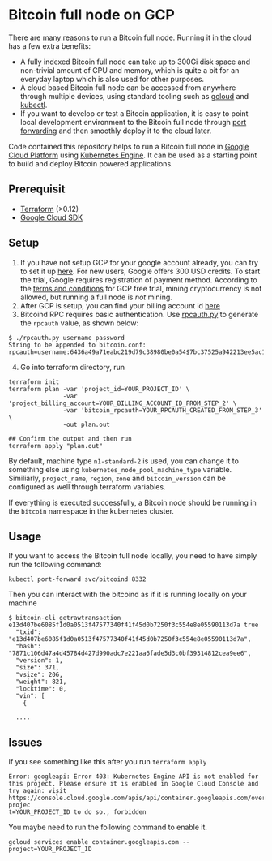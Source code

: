 # Bitcoin full node on GCP

There are [many reasons](https://blog.keys.casa/why-run-a-node/) to
run a Bitcoin full node. Running it in the cloud has a few extra
benefits:

- A fully indexed Bitcoin full node can take up to 300Gi disk space
  and non-trivial amount of CPU and memory, which is quite a bit for an
  everyday laptop which is also used for other purposes.
- A cloud based Bitcoin full node can be accessed from anywhere
  through multiple devices, using standard tooling such as
  [gcloud](https://cloud.google.com/sdk/gcloud/) and
  [kubectl](https://kubernetes.io/docs/reference/kubectl/overview/).
- If you want to develop or test a Bitcoin application, it is easy to point
  local development environment to the Bitcoin full node through [port
  forwarding](https://kubernetes.io/docs/tasks/access-application-cluster/port-forward-access-application-cluster/)
  and then smoothly deploy it to the cloud later.

Code contained this repository helps to run a Bitcoin full node in
[Google Cloud Platform](https://cloud.google.com/) using [Kubernetes
Engine](https://cloud.google.com/kubernetes-engine/). It can be used
as a starting point to build and deploy Bitcoin powered applications.

## Prerequisit

* [Terraform](https://www.terraform.io/) (>0.12)
* [Google Cloud SDK](https://cloud.google.com/sdk/)

## Setup

1. If you have not setup GCP for your google account already, you can
   try to set it up [here](https://cloud.google.com/gcp/). For new
   users, Google offers 300 USD credits. To start the trial, Google
   requires registration of payment method. According to the [terms
   and conditions](https://cloud.google.com/terms/free-trial/) for GCP
   free trial, mining cryptocurrency is not allowed, but running a
   full node is *not* mining.
2. After GCP is setup, you can find your billing account id
   [here](https://console.cloud.google.com/billing)
3. Bitcoind RPC requires basic authentication. Use
   [rpcauth.py](rpcauth.py) to generate the `rpcauth` value, as shown below:
   
```
$ ./rpcauth.py username password
String to be appended to bitcoin.conf:
rpcauth=username:6436a49a71eabc219d79c38980be0a54$7bc37525a942213ee5ac1ae8cf7f802616b96bf2dd01a1e0121629be86c5d425
```

4. Go into terraform directory, run

```
terraform init
terraform plan -var 'project_id=YOUR_PROJECT_ID' \
               -var 'project_billing_account=YOUR_BILLING_ACCOUNT_ID_FROM_STEP_2' \
               -var 'bitcoin_rpcauth=YOUR_RPCAUTH_CREATED_FROM_STEP_3' \
               -out plan.out
               
## Confirm the output and then run
terraform apply "plan.out"
```

By default, machine type `n1-standard-2` is used, you can change it to
something else using `kubernetes_node_pool_machine_type`
variable. Similiarly, `project_name`, `region`, `zone` and
`bitcoin_version` can be configured as well through terraform
variables.

If everything is executed successfully, a Bitcoin node should be
running in the `bitcoin` namespace in the kubernetes cluster.

## Usage

If you want to access the Bitcoin full node locally, you need to have simply run the
following command:

```
kubectl port-forward svc/bitcoind 8332
```
Then you can interact with the bitcoind as if it is running locally on
your machine

```
$ bitcoin-cli getrawtransaction e13d407be6085f1d0a0513f47577340f41f45d0b7250f3c554e8e05590113d7a true
  "txid": "e13d407be6085f1d0a0513f47577340f41f45d0b7250f3c554e8e05590113d7a",
  "hash": "7871c106d47a4d45784d427d990adc7e221aa6fade5d3c0bf39314812cea9ee6",
  "version": 1,
  "size": 371,
  "vsize": 206,
  "weight": 821,
  "locktime": 0,
  "vin": [
    {

  ....
```

## Issues

If you see something like this after you run `terraform apply`

```
Error: googleapi: Error 403: Kubernetes Engine API is not enabled for this project. Please ensure it is enabled in Google Cloud Console and try again: visit https://console.cloud.google.com/apis/api/container.googleapis.com/overview?projec
t=YOUR_PROJECT_ID to do so., forbidden
```

You maybe need to run the following command to enable it.

```
gcloud services enable container.googleapis.com --project=YOUR_PROJECT_ID
```